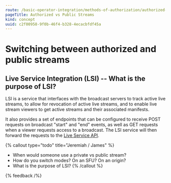 ```yaml
---
route: /basic-operator-integration/methods-of-authorization/authorized-vs-public-streams
pageTitle: Authorized vs Public Streams
kind: concept
uuid: c2f00958-9f0b-46f4-b328-4ecacbfdf45a
---
```


# Switching between authorized and public streams

## Live Service Integration (LSI) -- What is the purpose of LSI?

LSI is a service that interfaces with the broadcast servers to track active live streams, to allow for revocation of active live streams, and to enable live stream viewers to get active streams and their associated manifests.

It also provides a set of endpoints that can be configured to receive POST requests on broadcast "start" and "end" events, as well as GET requests when a viewer requests access to a broadcast. The LSI service will then forward the requests to the [Live Service API](/docs/apis/lsi).

{% callout type="todo" title="Jeremiah / James" %}
- When would someone use a private vs public stream?
- How do you switch modes? On an SFU? On an origin?
- What is the purpose of LSI?
{% /callout %}

{% feedback /%}